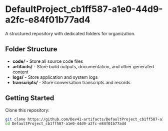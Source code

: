 # DefaultProject_cb1ff587-a1e0-44d9-a2fc-e84f01b77ad4
A structured repository with dedicated folders for organization.

## Folder Structure

- **code/** - Store all source code files
- **artifacts/** - Store build outputs, documentation, and other generated content
- **logs/** - Store application and system logs
- **transcripts/** - Store conversation transcripts and records

## Getting Started

Clone this repository:
```bash
git clone https://github.com/Dev41-artifacts/DefaultProject_cb1ff587-a1e0-44d9-a2fc-e84f01b77ad4
cd DefaultProject_cb1ff587-a1e0-44d9-a2fc-e84f01b77ad4
```
